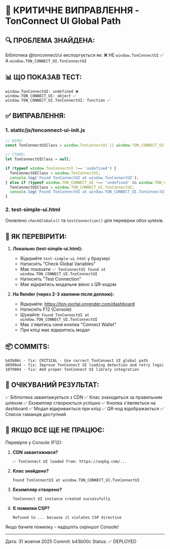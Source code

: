 🎯 КРИТИЧНЕ ВИПРАВЛЕННЯ - TonConnect UI Global Path
======================================================

## 🔍 ПРОБЛЕМА ЗНАЙДЕНА:

Бібліотека @tonconnect/ui експортується як:
❌ НЕ `window.TonConnectUI` 
✅ А `window.TON_CONNECT_UI.TonConnectUI`

## 📊 ЩО ПОКАЗАВ ТЕСТ:

```
window.TonConnectUI: undefined ❌
window.TON_CONNECT_UI: object ✅
window.TON_CONNECT_UI.TonConnectUI: function ✅
```

## ✅ ВИПРАВЛЕННЯ:

### 1. static/js/tonconnect-ui-init.js
```javascript
// БУЛО:
const TonConnectUIClass = window.TonConnectUI || window.TON_CONNECT_UI?.TonConnectUI;

// СТАЛО:
let TonConnectUIClass = null;

if (typeof window.TonConnectUI !== 'undefined') {
  TonConnectUIClass = window.TonConnectUI;
  console.log('Found TonConnectUI at window.TonConnectUI');
} else if (typeof window.TON_CONNECT_UI !== 'undefined' && window.TON_CONNECT_UI.TonConnectUI) {
  TonConnectUIClass = window.TON_CONNECT_UI.TonConnectUI;
  console.log('Found TonConnectUI at window.TON_CONNECT_UI.TonConnectUI');
}
```

### 2. test-simple-ui.html
Оновлено `checkGlobals()` та `testConnection()` для перевірки обох шляхів.

## 🧪 ЯК ПЕРЕВІРИТИ:

1. **Локально (test-simple-ui.html):**
   - Відкрийте `test-simple-ui.html` у браузері
   - Натисніть "Check Global Variables"
   - Має показати: `✅ TonConnectUI found at window.TON_CONNECT_UI.TonConnectUI`
   - Натисніть "Test Connection"
   - Має відкритись модальне вікно з QR-кодом

2. **На Render (через 2-3 хвилини після деплою):**
   - Відкрийте: https://ton-portal.onrender.com/dashboard
   - Натисніть F12 (Console)
   - Шукайте: `Found TonConnectUI at window.TON_CONNECT_UI.TonConnectUI`
   - Має з'явитись синя кнопка "Connect Wallet"
   - При кліці має відкритись модал

## 📦 COMMITS:

```
b43b00c - fix: CRITICAL - Use correct TonConnect UI global path
d0509a4 - fix: Improve TonConnect UI loading detection and retry logic
1079804 - fix: Add proper TonConnect UI library integration
```

## 🎉 ОЧІКУВАНИЙ РЕЗУЛЬТАТ:

✅ Бібліотека завантажується з CDN
✅ Клас знаходиться за правильним шляхом
✅ Екземпляр створюється успішно
✅ Кнопка з'являється на dashboard
✅ Модал відкривається при кліці
✅ QR-код відображається
✅ Список гаманців доступний

## 🐛 ЯКЩО ВСЕ ЩЕ НЕ ПРАЦЮЄ:

Перевірте у Console (F12):

1. **CDN завантажився?**
   ```
   ✅ TonConnect UI loaded from: https://unpkg.com/...
   ```

2. **Клас знайдено?**
   ```
   Found TonConnectUI at window.TON_CONNECT_UI.TonConnectUI
   ```

3. **Екземпляр створено?**
   ```
   TonConnect UI instance created successfully
   ```

4. **Є помилки CSP?**
   ```
   Refused to ... because it violates CSP directive
   ```

Якщо бачите помилку - надішліть скріншот Console!

---

Дата: 31 жовтня 2025
Commit: b43b00c
Status: ✅ DEPLOYED
